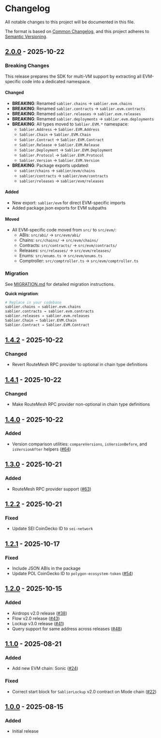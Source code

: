 # Changelog

All notable changes to this project will be documented in this file.

The format is based on [Common Changelog](https://common-changelog.org/), and this project adheres to
[Semantic Versioning](https://semver.org/spec/v2.0.0.html).

[2.0.0]: https://github.com/sablier-labs/sdk/releases/tag/v2.0.0
[1.4.2]: https://github.com/sablier-labs/sdk/releases/tag/v1.4.2
[1.4.1]: https://github.com/sablier-labs/sdk/releases/tag/v1.4.1
[1.4.0]: https://github.com/sablier-labs/sdk/releases/tag/v1.4.0
[1.3.0]: https://github.com/sablier-labs/sdk/releases/tag/v1.3.0
[1.2.2]: https://github.com/sablier-labs/sdk/releases/tag/v1.2.2
[1.2.1]: https://github.com/sablier-labs/sdk/releases/tag/v1.2.1
[1.2.0]: https://github.com/sablier-labs/sdk/releases/tag/v1.2.0
[1.1.0]: https://github.com/sablier-labs/sdk/releases/tag/v1.1.0
[1.0.0]: https://github.com/sablier-labs/sdk/releases/tag/v1.0.0

## [2.0.0] - 2025-10-22

### Breaking Changes

This release prepares the SDK for multi-VM support by extracting all EVM-specific code into a dedicated namespace.

#### Changed

- **BREAKING**: Renamed `sablier.chains` → `sablier.evm.chains`
- **BREAKING**: Renamed `sablier.contracts` → `sablier.evm.contracts`
- **BREAKING**: Renamed `sablier.releases` → `sablier.evm.releases`
- **BREAKING**: Renamed `sablier.deployments` → `sablier.evm.deployments`
- **BREAKING**: All types moved to `Sablier.EVM.*` namespace:
  - `Sablier.Address` → `Sablier.EVM.Address`
  - `Sablier.Chain` → `Sablier.EVM.Chain`
  - `Sablier.Contract` → `Sablier.EVM.Contract`
  - `Sablier.Release` → `Sablier.EVM.Release`
  - `Sablier.Deployment` → `Sablier.EVM.Deployment`
  - `Sablier.Protocol` → `Sablier.EVM.Protocol`
  - `Sablier.Version` → `Sablier.EVM.Version`
- **BREAKING**: Package exports updated:
  - `sablier/chains` → `sablier/evm/chains`
  - `sablier/contracts` → `sablier/evm/contracts`
  - `sablier/releases` → `sablier/evm/releases`

#### Added

- New export: `sablier/evm` for direct EVM-specific imports
- Added package.json exports for EVM subpaths

#### Moved

- All EVM-specific code moved from `src/` to `src/evm/`:
  - ABIs: `src/abi/` → `src/evm/abi/`
  - Chains: `src/chains/` → `src/evm/chains/`
  - Contracts: `src/contracts/` → `src/evm/contracts/`
  - Releases: `src/releases/` → `src/evm/releases/`
  - Enums: `src/enums.ts` → `src/evm/enums.ts`
  - Comptroller: `src/comptroller.ts` → `src/evm/comptroller.ts`

### Migration

See [MIGRATION.md](./MIGRATION.md) for detailed migration instructions.

**Quick migration**:

```bash
# Replace in your codebase
sablier.chains → sablier.evm.chains
sablier.contracts → sablier.evm.contracts
sablier.releases → sablier.evm.releases
Sablier.Chain → Sablier.EVM.Chain
Sablier.Contract → Sablier.EVM.Contract
```

## [1.4.2] - 2025-10-22

### Changed

- Revert RouteMesh RPC provider to optional in chain type definitions

## [1.4.1] - 2025-10-22

### Changed

- Make RouteMesh RPC provider non-optional in chain type definitions

## [1.4.0] - 2025-10-22

### Added

- Version comparison utilities: `compareVersions`, `isVersionBefore`, and `isVersionAfter` helpers
  ([#64](https://github.com/sablier-labs/sdk/pull/64))

## [1.3.0] - 2025-10-21

### Added

- RouteMesh RPC provider support ([#63](https://github.com/sablier-labs/sdk/pull/63))

## [1.2.2] - 2025-10-21

### Fixed

- Update SEI CoinGecko ID to `sei-network`

## [1.2.1] - 2025-10-17

### Fixed

- Include JSON ABIs in the package
- Update POL CoinGecko ID to `polygon-ecosystem-token` ([#54](https://github.com/sablier-labs/sdk/pull/54))

## [1.2.0] - 2025-10-15

### Added

- Airdrops v2.0 release ([#38](https://github.com/sablier-labs/sdk/pull/38))
- Flow v2.0 release ([#43](https://github.com/sablier-labs/sdk/pull/43))
- Lockup v3.0 release ([#41](https://github.com/sablier-labs/sdk/pull/41))
- Query support for same address across releases ([#48](https://github.com/sablier-labs/sdk/pull/48))

## [1.1.0] - 2025-08-21

### Added

- Add new EVM chain: Sonic ([#24](https://github.com/sablier-labs/sdk/pull/24))

### Fixed

- Correct start block for `SablierLockup` v2.0 contract on Mode chain
  ([#22](https://github.com/sablier-labs/sdk/pull/22))

## [1.0.0] - 2025-08-15

### Added

- Initial release
